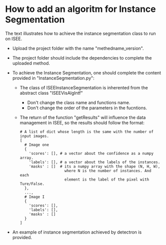 # How to add an algoritm for Instance Segmentation

The text illustrates how to achieve the instance segmentation class to run on ISEE.

* Upload the project folder with the name "methedname_version".
* The project folder should include the dependencies to complete the uploaded method.
* To achieve the Instance Segmentation, one should complete the content provided in "InstanceSegmentation.py":
  + The class of ISEEInstanceSegmentation is inherented from the abstract class "ISEEVisAlgIntf"
    - Don't change the class name and functions name.
    - Don't change the order of the parameters in the fucntions.
  + The return of the function "getResults" will influence the data management in ISEE, so the results should follow the format:


    ```
    # A list of dict whose length is the same with the number of input images.
    [
      # Image one
      {
        'scores': [], # a vector about the confidence as a numpy array.
        'labels': [], # a vector about the labels of the instances.
        'masks' : []  # its a numpy array with the shape (N, H, W), 
                        where N is the number of instances. And each
                        element is the label of the pixel with Ture/False.
      },
      ...,
      # Image I
      {
        'scores': [],
        'labels': [],
        'masks' : []
      }
    ]
    ```

* An example of instance segmentation achieved by detectron is provided.
